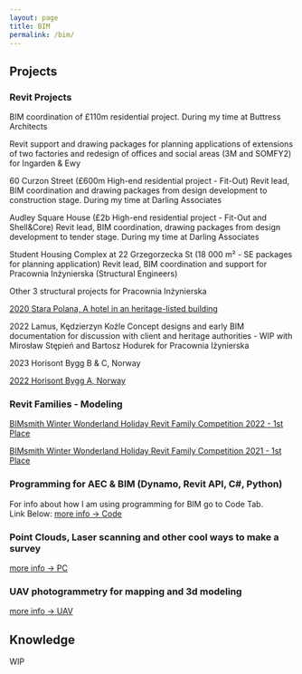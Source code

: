 ```yaml
---
layout: page
title: BIM
permalink: /bim/
---
```


## Projects

### Revit Projects

BIM coordination of £110m residential project. During my time at Buttress Architects

Revit support and drawing packages for planning applications of extensions of two factories and
redesign of offices and social areas (3M and SOMFY2) for Ingarden & Ewy 

60 Curzon Street (£600m High-end residential project - Fit-Out) 
Revit lead, BIM coordination and drawing packages from design development to construction stage. During my time at Darling Associates

Audley Square House (£2b High-end residential project - Fit-Out and Shell&Core)
Revit lead, BIM coordination, drawing packages from design development to tender stage. During my time at Darling Associates

Student Housing Complex at 22 Grzegorzecka St (18 000 m² - SE packages for planning application)
Revit lead, BIM coordination and support for Pracownia Inżynierska (Structural Engineers) 

Other 3 structural projects for Pracownia Inżynierska

[2020 Stara Polana, A hotel in an heritage-listed building](https://w7k.pl/Stara-Polana/)

2022 Lamus, Kędzierzyn Koźle
Concept designs and early BIM documentation for discussion with client and heritage authorities - WIP with Mirosław Stępień and Bartosz Hodurek for Pracownia Iżynierska

2023 Horisont Bygg B & C, Norway

[2022 Horisont Bygg A, Norway](https://w7k.pl/HorisontByggA/)

### Revit Families - Modeling

[BIMsmith Winter Wonderland Holiday Revit Family Competition 2022 - 1st Place](https://w7k.pl/BIMSmith-Winter2022/)

[BIMsmith Winter Wonderland Holiday Revit Family Competition 2021 - 1st Place](https://w7k.pl/BIMSmith-Winter/)  

### Programming for AEC & BIM (Dynamo, Revit API, C#, Python)

For info about how I am using programming for BIM go to Code Tab.   
Link Below:
[more info -> Code](https://w7k.pl/code/)

### Point Clouds, Laser scanning and other cool ways to make a survey

[more info -> PC](https://w7k.pl/uav/)

### UAV photogrammetry for mapping and 3d modeling

[more info -> UAV](https://w7k.pl/uav/)

## Knowledge 

WIP